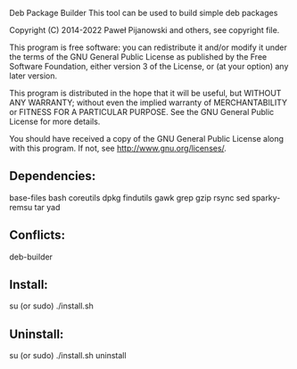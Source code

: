 Deb Package Builder
This tool can be used to build simple deb packages

Copyright (C) 2014-2022 Paweł Pijanowski and others, see copyright file.

This program is free software: you can redistribute it and/or modify
it under the terms of the GNU General Public License as published by
the Free Software Foundation, either version 3 of the License, or
(at your option) any later version.

This program is distributed in the hope that it will be useful,
but WITHOUT ANY WARRANTY; without even the implied warranty of
MERCHANTABILITY or FITNESS FOR A PARTICULAR PURPOSE.  See the
GNU General Public License for more details.

You should have received a copy of the GNU General Public License
along with this program.  If not, see <http://www.gnu.org/licenses/>.

Dependencies:
-------------
base-files
bash
coreutils
dpkg
findutils
gawk
grep
gzip
rsync
sed
sparky-remsu
tar
yad

Conflicts:
-------------
deb-builder

Install:
-------------
su (or sudo) 
./install.sh

Uninstall:
-------------
su (or sudo)
./install.sh uninstall
